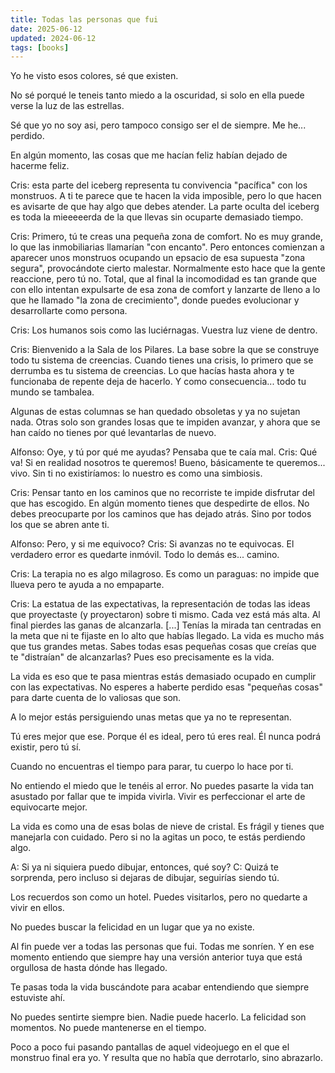 ```yaml
---
title: Todas las personas que fui
date: 2025-06-12
updated: 2024-06-12
tags: [books]
---
```


Yo he visto esos colores, sé que existen.

No sé porqué le teneis tanto miedo a la oscuridad, si solo en ella puede verse la luz de las estrellas.

Sé que yo no soy asi, pero tampoco consigo ser el de siempre. Me he... perdido.

En algún momento, las cosas que me hacían feliz habían dejado de hacerme feliz.

Cris: esta parte del iceberg representa tu convivencia "pacífica" con los monstruos. A ti te parece que te hacen la vida imposible, pero lo que hacen es avisarte de que hay algo que debes atender. La parte oculta del iceberg es toda la mieeeeerda de la que llevas sin ocuparte demasiado tiempo.

Cris: Primero, tú te creas una pequeña zona de comfort. No es muy grande, lo que las inmobiliarias llamarían "con encanto". Pero entonces comienzan a aparecer unos monstruos ocupando un epsacio de esa supuesta "zona segura", provocándote cierto malestar. Normalmente esto hace que la gente reaccione, pero tú no. Total, que al final la incomodidad es tan grande que con ello intentan expulsarte de esa zona de comfort y lanzarte de lleno a lo que he llamado "la zona de crecimiento", donde puedes evolucionar y desarrollarte como persona.

Cris: Los humanos sois como las luciérnagas. Vuestra luz viene de dentro.

Cris: Bienvenido a la Sala de los Pilares. La base sobre la que se construye todo tu sistema de creencias. Cuando tienes una crisis, lo primero que se derrumba es tu sistema de creencias. Lo que hacías hasta ahora y te funcionaba de repente deja de hacerlo. Y como consecuencia... todo tu mundo se tambalea.

Algunas de estas columnas se han quedado obsoletas y ya no sujetan nada. Otras solo son grandes losas que te impiden avanzar, y ahora que se han caído no tienes por qué levantarlas de nuevo.

Alfonso: Oye, y tú por qué me ayudas? Pensaba que te caía mal.
Cris: Qué va! Si en realidad nosotros te queremos! Bueno, básicamente te queremos... vivo. Sin ti no existiríamos: lo nuestro es como una simbiosis.

Cris: Pensar tanto en los caminos que no recorriste te impide disfrutar del que has escogido. En algún momento tienes que despedirte de ellos. No debes preocuparte por los caminos que has dejado atrás. Sino por todos los que se abren ante ti.

Alfonso: Pero, y si me equivoco?
Cris: Si avanzas no te equivocas. El verdadero error es quedarte inmóvil. Todo lo demás es... camino.

Cris: La terapia no es algo milagroso. Es como un paraguas: no impide que llueva pero te ayuda a no empaparte.

Cris: La estatua de las expectativas, la representación de todas las ideas que proyectaste (y proyectaron) sobre ti mismo. Cada vez está más alta. Al final pierdes las ganas de alcanzarla. [...] Tenías la mirada tan centradas en la meta que ni te fijaste en lo alto que habías llegado. La vida es mucho más que tus grandes metas. Sabes todas esas pequeñas cosas que creías que te "distraían" de alcanzarlas? Pues eso precisamente es la vida.

La vida es eso que te pasa mientras estás demasiado ocupado en cumplir con las expectativas. No esperes a haberte perdido esas "pequeñas cosas" para darte cuenta de lo valiosas que son.

A lo mejor estás persiguiendo unas metas que ya no te representan.

Tú eres mejor que ese. Porque él es ideal, pero tú eres real. Él nunca podrá existir, pero tú sí.

Cuando no encuentras el tiempo para parar, tu cuerpo lo hace por ti.

No entiendo el miedo que le tenéis al error. No puedes pasarte la vida tan asustado por fallar que te impida vivirla. Vivir es perfeccionar el arte de equivocarte mejor.

La vida es como una de esas bolas de nieve de cristal. Es frágil y tienes que manejarla con cuidado. Pero si no la agitas un poco, te estás perdiendo algo.

A: Si ya ni siquiera puedo dibujar, entonces, qué soy?
C: Quizá te sorprenda, pero incluso si dejaras de dibujar, seguirías siendo tú.

Los recuerdos son como un hotel. Puedes visitarlos, pero no quedarte a vivir en ellos.

No puedes buscar la felicidad en un lugar que ya no existe.

Al fin puede ver a todas las personas que fui. Todas me sonríen. Y en ese momento entiendo que siempre hay una versión anterior tuya que está orgullosa de hasta dónde has llegado.

Te pasas toda la vida buscándote para acabar entendiendo que siempre estuviste ahí.

No puedes sentirte siempre bien. Nadie puede hacerlo. La felicidad son momentos. No puede mantenerse en el tiempo.

Poco a poco fui pasando pantallas de aquel videojuego en el que el monstruo final era yo. Y resulta que no habîa que derrotarlo, sino abrazarlo.

